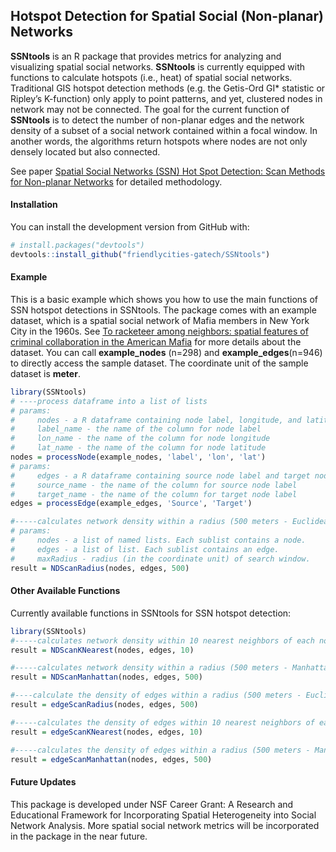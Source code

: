 
## Hotspot Detection for Spatial Social (Non-planar) Networks

**SSNtools** is an R package that provides metrics for analyzing and
visualizing spatial social networks. **SSNtools** is currently equipped
with functions to calculate hotspots (i.e., heat) of spatial social
networks. Traditional GIS hotspot detection methods (e.g. the Getis-Ord
GI\* statistic or Ripley’s K-function) only apply to point patterns, and
yet, clustered nodes in network may not be connected. The goal for the
current function of **SSNtools** is to detect the number of non-planar
edges and the network density of a subset of a social network contained
within a focal window. In another words, the algorithms return hotspots
where nodes are not only densely located but also connected.

See paper [Spatial Social Networks (SSN) Hot Spot Detection: Scan
Methods for Non-planar Networks](https://arxiv.org/pdf/2011.07702.pdf)
for detailed methodology.

#### Installation

You can install the development version from GitHub with:

``` r
# install.packages("devtools")
devtools::install_github("friendlycities-gatech/SSNtools")
```

#### Example

This is a basic example which shows you how to use the main functions of
SSN hotspot detections in SSNtools. The package comes with an example
dataset, which is a spatial social network of Mafia members in New York
City in the 1960s. See [To racketeer among neighbors: spatial features
of criminal collaboration in the American
Mafia](https://drive.google.com/file/d/1guVURnryYUyXaJ3A7SoMFMpkv7CUx6He/view)
for more details about the dataset. You can call **example\_nodes**
(n=298) and **example\_edges**(n=946) to directly access the sample
dataset. The coordinate unit of the sample dataset is **meter**.

``` r
library(SSNtools)
# ----process dataframe into a list of lists 
# params:
#     nodes - a R dataframe containing node label, longitude, and latitude
#     label_name - the name of the column for node label
#     lon_name - the name of the column for node longitude 
#     lat_name - the name of the column for node latitude
nodes = processNode(example_nodes, 'label', 'lon', 'lat')
# params:
#     edges - a R dataframe containing source node label and target node label
#     source_name - the name of the column for source node label
#     target_name - the name of the column for target node label
edges = processEdge(example_edges, 'Source', 'Target')

#-----calculates network density within a radius (500 meters - Euclidean distance) of each node in a network
# params:
#     nodes - a list of named lists. Each sublist contains a node.
#     edges - a list of list. Each sublist contains an edge.
#     maxRadius - radius (in the coordinate unit) of search window. 
result = NDScanRadius(nodes, edges, 500)
```

#### Other Available Functions

Currently available functions in SSNtools for SSN hotspot detection:

``` r
library(SSNtools)
#-----calculates network density within 10 nearest neighbors of each node in a network
result = NDScanKNearest(nodes, edges, 10)

#-----calculates network density within a radius (500 meters - Manhattan distance) of each node in a network
result = NDScanManhattan(nodes, edges, 500)

#----calculate the density of edges within a radius (500 meters - Euclidean distance) of every node in a graph
result = edgeScanRadius(nodes, edges, 500)

#-----calculates the density of edges within 10 nearest neighbors of each node in a network
result = edgeScanKNearest(nodes, edges, 10)

#-----calculates the density of edges within a radius (500 meters - Manhattan distance) of each node in a network
result = edgeScanManhattan(nodes, edges, 500)
```

#### Future Updates

This package is developed under NSF Career Grant: A Research and
Educational Framework for Incorporating Spatial Heterogeneity into
Social Network Analysis. More spatial social network metrics will be
incorporated in the package in the near future.
